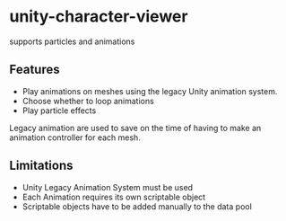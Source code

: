 # unity-character-viewer
supports particles and animations

## Features
- Play animations on meshes using the legacy Unity animation system.
- Choose whether to loop animations
- Play particle effects

Legacy animation are used  to save on the time of having to make an animation controller for each mesh.

## Limitations
- Unity Legacy Animation System must be used
- Each Animation requires its own scriptable object
- Scriptable objects have to be added manually to the data pool
